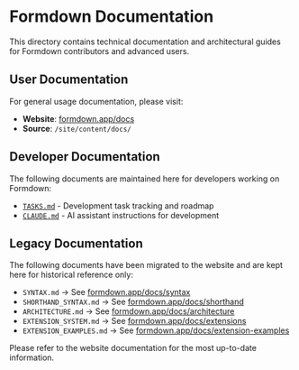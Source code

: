 # Formdown Documentation

This directory contains technical documentation and architectural guides for Formdown contributors and advanced users.

## User Documentation

For general usage documentation, please visit:
- **Website**: [formdown.app/docs](https://formdown.app/docs)
- **Source**: `/site/content/docs/`

## Developer Documentation

The following documents are maintained here for developers working on Formdown:

- [`TASKS.md`](./TASKS.md) - Development task tracking and roadmap
- [`CLAUDE.md`](../CLAUDE.md) - AI assistant instructions for development

## Legacy Documentation

The following documents have been migrated to the website and are kept here for historical reference only:

- `SYNTAX.md` → See [formdown.app/docs/syntax](https://formdown.app/docs/syntax)
- `SHORTHAND_SYNTAX.md` → See [formdown.app/docs/shorthand](https://formdown.app/docs/shorthand)
- `ARCHITECTURE.md` → See [formdown.app/docs/architecture](https://formdown.app/docs/architecture)
- `EXTENSION_SYSTEM.md` → See [formdown.app/docs/extensions](https://formdown.app/docs/extensions)
- `EXTENSION_EXAMPLES.md` → See [formdown.app/docs/extension-examples](https://formdown.app/docs/extension-examples)

Please refer to the website documentation for the most up-to-date information.